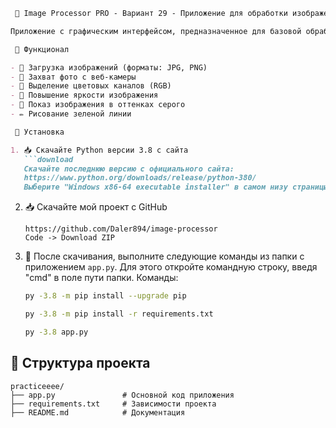 
```markdown
 🌟 Image Processor PRO - Вариант 29 - Приложение для обработки изображений

Приложение с графическим интерфейсом, предназначенное для базовой обработки изображений, разработанное на Python с использованием OpenCV и Tkinter.

 🎨 Функционал

- 📂 Загрузка изображений (форматы: JPG, PNG)
- 📸 Захват фото с веб-камеры
- 🎨 Выделение цветовых каналов (RGB)
- 🌟 Повышение яркости изображения
- 🌈 Показ изображения в оттенках серого
- ✏️ Рисование зеленой линии

 🚀 Установка

1. 📥 Скачайте Python версии 3.8 с сайта
   ```download
   Скачайте последнюю версию с официального сайта: 
   https://www.python.org/downloads/release/python-380/
   Выберите "Windows x86-64 executable installer" в самом низу страницы.
   ```

2. 📥 Скачайте мой проект с GitHub
   ```download
   https://github.com/Daler894/image-processor
   Code -> Download ZIP
   ```

3. 🔧 После скачивания, выполните следующие команды из папки с приложением `app.py`. Для этого откройте командную строку, введя "cmd" в поле пути папки. 
   Команды:
   ```bash
   py -3.8 -m pip install --upgrade pip
   ```
   ```bash
   py -3.8 -m pip install -r requirements.txt
   ```
   ```bash
   py -3.8 app.py
   ```

## 📁 Структура проекта

```
practiceeee/
├── app.py               # Основной код приложения
├── requirements.txt     # Зависимости проекта
├── README.md            # Документация
```